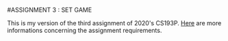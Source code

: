 #ASSIGNMENT 3 : SET GAME

This is my version of the third assignment of 2020's CS193P.
[Here](https://cs193p.sites.stanford.edu/sites/g/files/sbiybj16636/files/media/file/assignment_3.pdf) are more informations concerning the assignment requirements.

